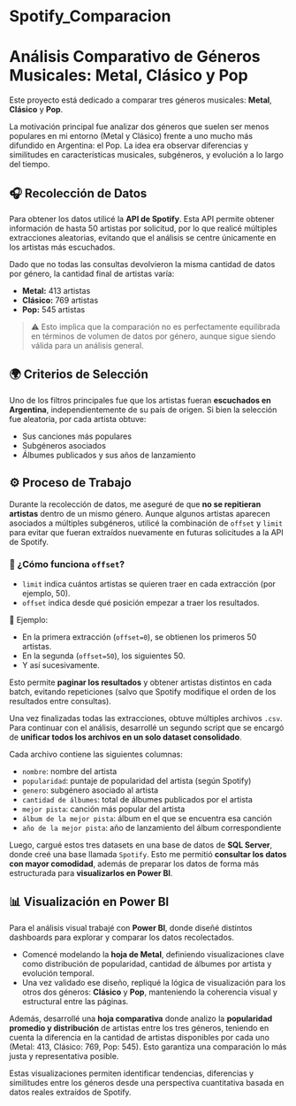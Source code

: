 # Spotify_Comparacion
# Análisis Comparativo de Géneros Musicales: Metal, Clásico y Pop

Este proyecto está dedicado a comparar tres géneros musicales: **Metal**, **Clásico** y **Pop**.

La motivación principal fue analizar dos géneros que suelen ser menos populares en mi entorno (Metal y Clásico) frente a uno mucho más difundido en Argentina: el Pop. La idea era observar diferencias y similitudes en características musicales, subgéneros, y evolución a lo largo del tiempo.

## 🎧 Recolección de Datos

Para obtener los datos utilicé la **API de Spotify**. Esta API permite obtener información de hasta 50 artistas por solicitud, por lo que realicé múltiples extracciones aleatorias, evitando que el análisis se centre únicamente en los artistas más escuchados.

Dado que no todas las consultas devolvieron la misma cantidad de datos por género, la cantidad final de artistas varía:

- **Metal:** 413 artistas  
- **Clásico:** 769 artistas  
- **Pop:** 545 artistas

> ⚠️ Esto implica que la comparación no es perfectamente equilibrada en términos de volumen de datos por género, aunque sigue siendo válida para un análisis general.

## 🌍 Criterios de Selección

Uno de los filtros principales fue que los artistas fueran **escuchados en Argentina**, independientemente de su país de origen. Si bien la selección fue aleatoria, por cada artista obtuve:

- Sus canciones más populares
- Subgéneros asociados
- Álbumes publicados y sus años de lanzamiento

## ⚙️ Proceso de Trabajo

Durante la recolección de datos, me aseguré de que **no se repitieran artistas** dentro de un mismo género. Aunque algunos artistas aparecen asociados a múltiples subgéneros, utilicé la combinación de `offset` y `limit` para evitar que fueran extraídos nuevamente en futuras solicitudes a la API de Spotify.

### 🧩 ¿Cómo funciona `offset`?

- `limit` indica cuántos artistas se quieren traer en cada extracción (por ejemplo, 50).
- `offset` indica desde qué posición empezar a traer los resultados.

📌 Ejemplo:  
- En la primera extracción (`offset=0`), se obtienen los primeros 50 artistas.  
- En la segunda (`offset=50`), los siguientes 50.  
- Y así sucesivamente.

Esto permite **paginar los resultados** y obtener artistas distintos en cada batch, evitando repeticiones (salvo que Spotify modifique el orden de los resultados entre consultas).

Una vez finalizadas todas las extracciones, obtuve múltiples archivos `.csv`. Para continuar con el análisis, desarrollé un segundo script que se encargó de **unificar todos los archivos en un solo dataset consolidado**.

Cada archivo contiene las siguientes columnas:

- `nombre`: nombre del artista  
- `popularidad`: puntaje de popularidad del artista (según Spotify)  
- `genero`: subgénero asociado al artista  
- `cantidad de álbumes`: total de álbumes publicados por el artista  
- `mejor pista`: canción más popular del artista  
- `álbum de la mejor pista`: álbum en el que se encuentra esa canción  
- `año de la mejor pista`: año de lanzamiento del álbum correspondiente

Luego, cargué estos tres datasets en una base de datos de **SQL Server**, donde creé una base llamada `Spotify`. Esto me permitió **consultar los datos con mayor comodidad**, además de preparar los datos de forma más estructurada para **visualizarlos en Power BI**.

## 📊 Visualización en Power BI

Para el análisis visual trabajé con **Power BI**, donde diseñé distintos dashboards para explorar y comparar los datos recolectados.

- Comencé modelando la **hoja de Metal**, definiendo visualizaciones clave como distribución de popularidad, cantidad de álbumes por artista y evolución temporal.
- Una vez validado ese diseño, repliqué la lógica de visualización para los otros dos géneros: **Clásico** y **Pop**, manteniendo la coherencia visual y estructural entre las páginas.

Además, desarrollé una **hoja comparativa** donde analizo la **popularidad promedio y distribución** de artistas entre los tres géneros, teniendo en cuenta la diferencia en la cantidad de artistas disponibles por cada uno (Metal: 413, Clásico: 769, Pop: 545). Esto garantiza una comparación lo más justa y representativa posible.

Estas visualizaciones permiten identificar tendencias, diferencias y similitudes entre los géneros desde una perspectiva cuantitativa basada en datos reales extraídos de Spotify.


